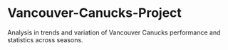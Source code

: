 # Vancouver-Canucks-Project
Analysis in trends and variation of Vancouver Canucks performance and statistics across seasons.
